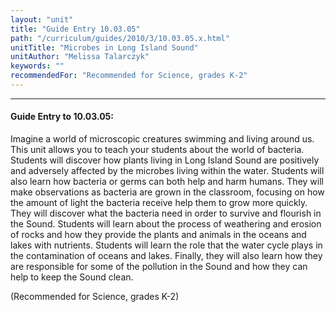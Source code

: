```yaml
---
layout: "unit"
title: "Guide Entry 10.03.05"
path: "/curriculum/guides/2010/3/10.03.05.x.html"
unitTitle: "Microbes in Long Island Sound"
unitAuthor: "Melissa Talarczyk"
keywords: ""
recommendedFor: "Recommended for Science, grades K-2"
---
```

<body>
<hr/>
 <h4>
  Guide Entry to 10.03.05:
 </h4>
 <p>
  Imagine a world of microscopic creatures swimming and living around us. This unit allows you to teach your students about the world of bacteria. Students will discover how plants living in Long Island Sound are positively and adversely affected by the microbes living within the water.  Students will also learn how bacteria or germs can both help and harm humans.  They will make observations as bacteria are grown in the classroom, focusing on how the amount of light the bacteria receive help them to grow more quickly. They will discover what the bacteria need in order to survive and flourish in the Sound.  Students will learn about the process of weathering and erosion of rocks and how they provide the plants and animals in the oceans and lakes with nutrients.  Students will learn the role that the water cycle plays in the contamination of oceans and lakes. Finally, they will also learn how they are responsible for some of the pollution in the Sound and how they can help to keep the Sound clean.
 </p>
<p>
  (Recommended for Science, grades K-2)
 </p>


</body>